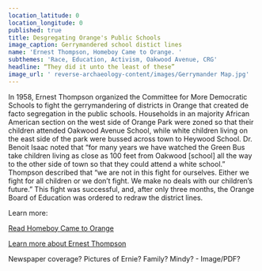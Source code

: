 ```yaml
---
location_latitude: 0
location_longitude: 0
published: true
title: Desgregating Orange's Public Schools
image_caption: Gerrymandered school distict lines
name: 'Ernest Thompson, Homeboy Came to Orange. '
subthemes: 'Race, Education, Activism, Oakwood Avenue, CRG'
headline: “They did it unto the least of these”
image_url: ' reverse-archaeology-content/images/Gerrymander Map.jpg'
---
```

In 1958, Ernest Thompson organized the Committee for More Democratic Schools to fight the gerrymandering of districts in Orange that created de facto segregation in the public schools. Households in an majority African American section on the west side of Orange Park were zoned so that their children attended Oakwood Avenue School, while white children living on the east side of the park were bussed across town to Heywood School. Dr. Benoit Isaac noted that “for many years we have watched the Green Bus take children living as close as 100 feet from Oakwood [school] all the way to the other side of town so that they could attend a white school.” Thompson described that “we are not in this fight for ourselves. Either we fight for all children or we don’t fight. We make no deals with our children’s future.” This fight was successful, and, after only three months, the Orange Board of Education was ordered to redraw the district lines.  

Learn more:  

[Read Homeboy Came to Orange](https://docuzilla.github.io/23-hazel-lemke/00b46f5isrnw-homeboy-came-to-orange-a-story-of-people-s-power.pdf)

[Learn more about Ernest Thompson](http://www.universityoforange.org/newsite/homeboy-came-to-orange)

Newspaper coverage? Pictures of Ernie? Family? Mindy?  - Image/PDF?
